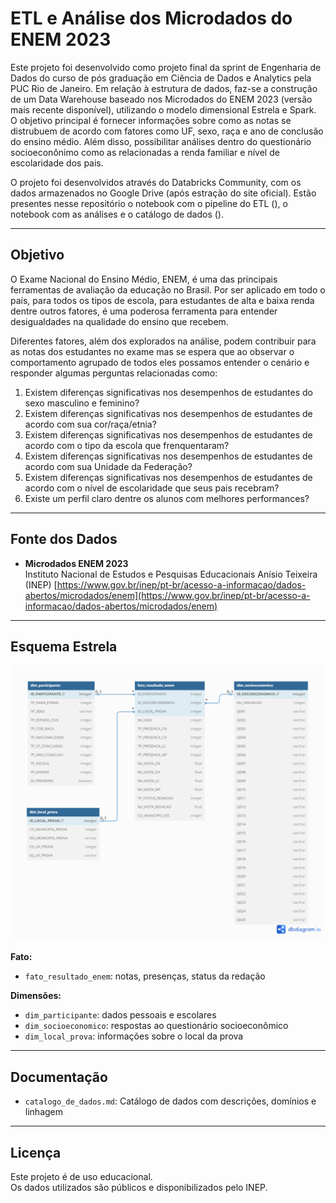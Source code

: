 # ETL e Análise dos Microdados do ENEM 2023

Este projeto foi desenvolvido como projeto final da sprint de Engenharia de Dados do curso de pós graduação em Ciência de Dados e Analytics pela PUC Rio de Janeiro. Em relação à estrutura de dados, faz-se a construção de um Data Warehouse baseado nos Microdados do ENEM 2023 (versão mais recente disponível), utilizando o modelo dimensional Estrela e Spark. O objetivo principal é fornecer informações sobre como as notas se distrubuem de acordo com fatores como UF, sexo, raça e ano de conclusão do ensino médio. Além disso, possibilitar análises dentro do questionário socioeconônimo como as relacionadas a renda familiar e nível de escolaridade dos pais.


O projeto foi desenvolvidos através do Databricks Community, com os dados armazenados no Google Drive (após estração do site oficial). Estão presentes nesse repositório o notebook com o pipeline do ETL (), o notebook com as análises e o catálogo de dados ().

---
## Objetivo

O Exame Nacional do Ensino Médio, ENEM, é uma das principais ferramentas de avaliação da educação no Brasil. Por ser aplicado em todo o país, para todos os tipos de escola, para estudantes de alta e baixa renda dentre outros fatores, é uma poderosa ferramenta para entender desigualdades na qualidade do ensino que recebem.

Diferentes fatores, além dos explorados na análise, podem contribuir para as notas dos estudantes no exame mas se espera que ao observar o comportamento agrupado de todos eles possamos entender o cenário e responder algumas perguntas relacionadas como:
1. Existem diferenças significativas nos desempenhos de estudantes do sexo masculino e feminino?
2. Existem diferenças significativas nos desempenhos de estudantes de acordo com sua cor/raça/etnia?
3. Existem diferenças significativas nos desempenhos de estudantes de acordo com o tipo da escola que frenquentaram?
4. Existem diferenças significativas nos desempenhos de estudantes de acordo com sua Unidade da Federação?
5. Existem diferenças significativas nos desempenhos de estudantes de acordo com o nível de escolaridade que seus pais recebram?
6. Existe um perfil claro dentre os alunos com melhores performances?

---
## Fonte dos Dados

- **Microdados ENEM 2023**  
  Instituto Nacional de Estudos e Pesquisas Educacionais Anísio Teixeira (INEP)
  [https://www.gov.br/inep/pt-br/acesso-a-informacao/dados-abertos/microdados/enem](https://www.gov.br/inep/pt-br/acesso-a-informacao/dados-abertos/microdados/enem)


---

## Esquema Estrela

![image info](./img/star_schema_enem.png)

**Fato:**
- `fato_resultado_enem`: notas, presenças, status da redação

**Dimensões:**
- `dim_participante`: dados pessoais e escolares
- `dim_socioeconomico`: respostas ao questionário socioeconômico
- `dim_local_prova`: informações sobre o local da prova

---

## Documentação

- `catalogo_de_dados.md`: Catálogo de dados com descrições, domínios e linhagem

---

## Licença

Este projeto é de uso educacional.  
Os dados utilizados são públicos e disponibilizados pelo INEP.
